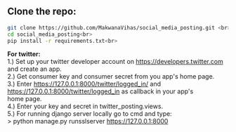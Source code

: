 ## Clone the repo:<br>
  ```bash
  git clone https://github.com/MakwanaVihas/social_media_posting.git <br>
  cd social_media_posting<br>
  pip install -r requirements.txt<br>
  ```


**For twitter:**<br>
      1.) Set up your twitter developer account on https://developers.twitter.com and create an app.<br>
      2.) Get consumer key and consumer secret from you app's home page.<br>
      3.) Enter https://127.0.0.1:8000/twitter/logged_in/ and https://127.0.0.1:8000/twitter/logged_in as callback in your app's<br> home page. <br>
      4.) Enter your key and secret in twitter_posting.views.<br>
      5.) For running django server locally go to cmd and type:<br>
          > python manage.py runsslserver https://127.0.0.1:8000<br>
      
